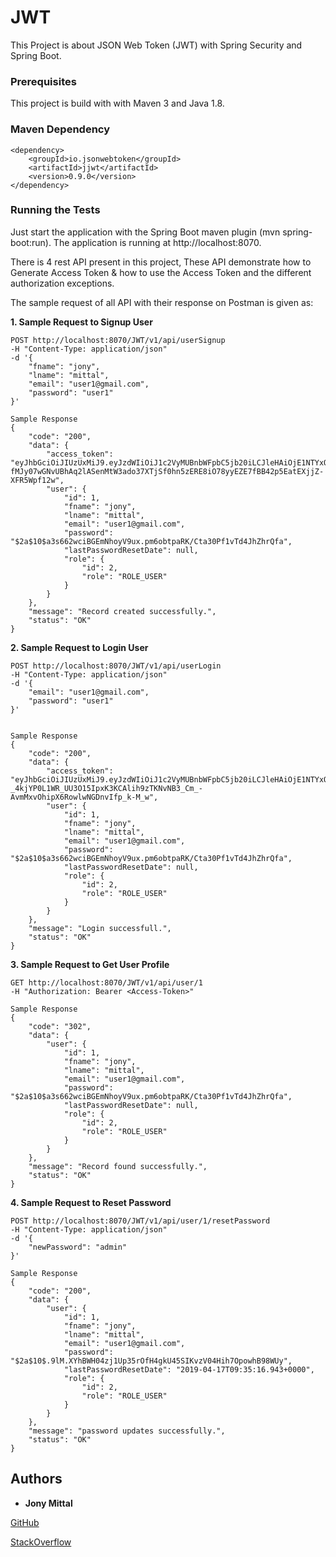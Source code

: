 # JWT

This Project is about JSON Web Token (JWT) with Spring Security and Spring Boot.

### Prerequisites

This project is build with with Maven 3 and Java 1.8.

### Maven Dependency

```
<dependency>
    <groupId>io.jsonwebtoken</groupId>
    <artifactId>jjwt</artifactId>
    <version>0.9.0</version>
</dependency>
```
### Running the Tests

Just start the application with the Spring Boot maven plugin (mvn spring-boot:run). The application is running at http://localhost:8070.

There is 4 rest API present in this project, These API demonstrate how to Generate Access Token & how to use the Access Token and the different authorization exceptions.

The sample request of all API with their response on Postman is given as:

**1. Sample Request to Signup User**
```
POST http://localhost:8070/JWT/v1/api/userSignup
-H "Content-Type: application/json"
-d '{
	"fname": "jony",
	"lname": "mittal",
	"email": "user1@gmail.com",
	"password": "user1"
}'

Sample Response
{
    "code": "200",
    "data": {
        "access_token": "eyJhbGciOiJIUzUxMiJ9.eyJzdWIiOiJ1c2VyMUBnbWFpbC5jb20iLCJleHAiOjE1NTYxODI2MzEsImlhdCI6MTU1NTQ5MTQzMX0.xk2m0-fMJy07wGNvUBhAq2lASenMtW3ado37XTjSf0hn5zERE8iO78yyEZE7fBB42p5EatEXjjZ-XFR5Wpf12w",
        "user": {
            "id": 1,
            "fname": "jony",
            "lname": "mittal",
            "email": "user1@gmail.com",
            "password": "$2a$10$a3s662wciBGEmNhoyV9ux.pm6obtpaRK/Cta30Pf1vTd4JhZhrQfa",
            "lastPasswordResetDate": null,
            "role": {
                "id": 2,
                "role": "ROLE_USER"
            }
        }
    },
    "message": "Record created successfully.",
    "status": "OK"
}
```

**2. Sample Request to Login User**
```
POST http://localhost:8070/JWT/v1/api/userLogin
-H "Content-Type: application/json"
-d '{
	"email": "user1@gmail.com",
	"password": "user1"
}'


Sample Response
{
    "code": "200",
    "data": {
        "access_token": "eyJhbGciOiJIUzUxMiJ9.eyJzdWIiOiJ1c2VyMUBnbWFpbC5jb20iLCJleHAiOjE1NTYxODQzNzYsImlhdCI6MTU1NTQ5MzE3Nn0.iRqbAqhAkqJ-_4kjYP0L1WR_UU3O15IpxK3KCAlih9zTKNvNB3_Cm_-AvmMxvOhipX6RowlwNGDnvIfp_k-M_w",
        "user": {
            "id": 1,
            "fname": "jony",
            "lname": "mittal",
            "email": "user1@gmail.com",
            "password": "$2a$10$a3s662wciBGEmNhoyV9ux.pm6obtpaRK/Cta30Pf1vTd4JhZhrQfa",
            "lastPasswordResetDate": null,
            "role": {
                "id": 2,
                "role": "ROLE_USER"
            }
        }
    },
    "message": "Login successfull.",
    "status": "OK"
}
```
**3. Sample Request to Get User Profile**
```
GET http://localhost:8070/JWT/v1/api/user/1
-H "Authorization: Bearer <Access-Token>"

Sample Response
{
    "code": "302",
    "data": {
        "user": {
            "id": 1,
            "fname": "jony",
            "lname": "mittal",
            "email": "user1@gmail.com",
            "password": "$2a$10$a3s662wciBGEmNhoyV9ux.pm6obtpaRK/Cta30Pf1vTd4JhZhrQfa",
            "lastPasswordResetDate": null,
            "role": {
                "id": 2,
                "role": "ROLE_USER"
            }
        }
    },
    "message": "Record found successfully.",
    "status": "OK"
}
```
**4. Sample Request to Reset Password**
```
POST http://localhost:8070/JWT/v1/api/user/1/resetPassword
-H "Content-Type: application/json"
-d '{
	"newPassword": "admin"
}'

Sample Response
{
    "code": "200",
    "data": {
        "user": {
            "id": 1,
            "fname": "jony",
            "lname": "mittal",
            "email": "user1@gmail.com",
            "password": "$2a$10$.9lM.XYhBWH04zj1Up35rOfH4gkU45SIKvzV04Hih7OpowhB98WUy",
            "lastPasswordResetDate": "2019-04-17T09:35:16.943+0000",
            "role": {
                "id": 2,
                "role": "ROLE_USER"
            }
        }
    },
    "message": "password updates successfully.",
    "status": "OK"
}
```
## Authors

* **Jony Mittal**

[GitHub](https://github.com/jonymittal)

[StackOverflow](https://stackoverflow.com/users/6931456/jony-mittal)


